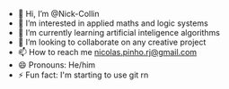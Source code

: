 - 👋 Hi, I’m @Nick-Collin
- 👀 I’m interested in applied maths and logic systems
- 🌱 I’m currently learning artificial inteligence algorithms  
- 💞️ I’m looking to collaborate on any creative project
- 📫 How to reach me nicolas.pinho.rj@gmail.com
- 😄 Pronouns: He/him
- ⚡ Fun fact: I'm starting to use git rn 

<!---
Nick-Collin/Nick-Collin is a ✨ special ✨ repository because its `README.md` (this file) appears on your GitHub profile.
You can click the Preview link to take a look at your changes.
--->
